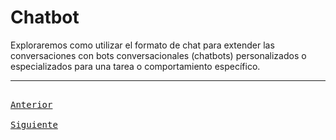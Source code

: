 # Chatbot

Exploraremos como utilizar el formato de chat para extender las conversaciones con bots conversacionales (chatbots) personalizados o especializados para una tarea o comportamiento específico.



---

[<kbd> <br> Anterior <br> </kbd>][anterior]
[<kbd> <br> Siguiente <br> </kbd>][siguiente]

[anterior]: 07-expandir.md
[siguiente]: 09-conclusion.md
